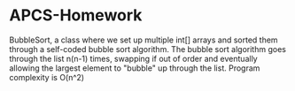 APCS-Homework
=============

BubbleSort, a class where we set up multiple int[] arrays and sorted them through a self-coded bubble sort algorithm.
The bubble sort algorithm goes through the list n(n-1) times, swapping if out of order and eventually allowing the largest element to "bubble" up through the list.
Program complexity is O(n^2)
